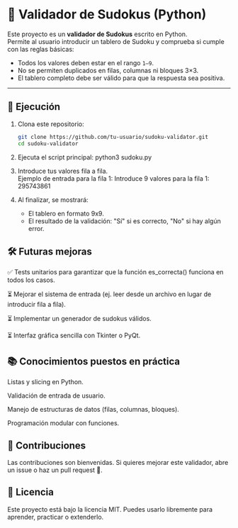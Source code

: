 # 🧩 Validador de Sudokus (Python)

Este proyecto es un **validador de Sudokus** escrito en Python.  
Permite al usuario introducir un tablero de Sudoku y comprueba si cumple con las reglas básicas:

- Todos los valores deben estar en el rango `1–9`.
- No se permiten duplicados en filas, columnas ni bloques 3×3.
- El tablero completo debe ser válido para que la respuesta sea positiva.

---

## 🚀 Ejecución

1. Clona este repositorio:
   ```bash
   git clone https://github.com/tu-usuario/sudoku-validator.git
   cd sudoku-validator

2. Ejecuta el script principal:
	python3 sudoku.py

3. Introduce tus valores fila a fila.	
   Ejemplo de entrada para la fila 1:
	Introduce 9 valores para la fila 1: 295743861

4. Al finalizar, se mostrará:
	- El tablero en formato 9x9.
	- El resultado de la validación: "Sí" si es correcto, "No" si hay algún error.


## 🛠️ Futuras mejoras

✅ Tests unitarios para garantizar que la función es_correcta() funciona en todos los casos.


⏳ Mejorar el sistema de entrada (ej. leer desde un archivo en lugar de introducir fila a fila).

⏳ Implementar un generador de sudokus válidos.

⏳ Interfaz gráfica sencilla con Tkinter o PyQt.

## 📚 Conocimientos puestos en práctica

Listas y slicing en Python.

Validación de entrada de usuario.

Manejo de estructuras de datos (filas, columnas, bloques).

Programación modular con funciones.

## 🤝 Contribuciones

Las contribuciones son bienvenidas.
Si quieres mejorar este validador, abre un issue o haz un pull request 🚀.

## 📜 Licencia

Este proyecto está bajo la licencia MIT. Puedes usarlo libremente para aprender, practicar o extenderlo.
